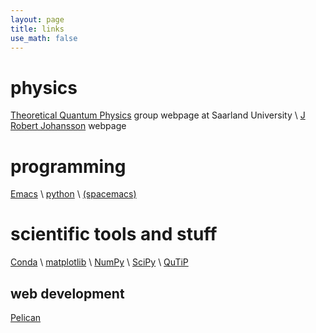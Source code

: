 ```yaml
---
layout: page
title: links
use_math: false
---
```


# physics
[Theoretical Quantum Physics](http://qphys.uni-saarland.de) group webpage at Saarland University \\
[J Robert Johansson](https://jrjohansson.github.io/) webpage

# programming
[Emacs](https://www.gnu.org/software/emacs) \\
[python](https://www.python.org) \\
[(spacemacs)](http://spacemacs.org)

# scientific tools and stuff
[Conda](https://conda.io) \\
[matplotlib](https://matplotlib.org) \\
[NumPy](http://www.numpy.org) \\
[SciPy](https://www.scipy.org) \\
[QuTiP](http://qutip.org)

web development
---------------
[Pelican](https://blog.getpelican.com)
